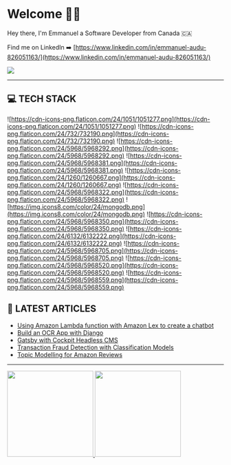 # Welcome 👋🏿

Hey there, I'm Emmanuel a Software Developer from Canada 🇨🇦	

Find me on LinkedIn ➡️ [https://www.linkedin.com/in/emmanuel-audu-826051163/](https://www.linkedin.com/in/emmanuel-audu-826051163/)

<img src="https://media-exp1.licdn.com/dms/image/C4D16AQF4UQpsJ_2vdQ/profile-displaybackgroundimage-shrink_350_1400/0/1623272611188?e=2147483647&v=beta&t=JlNK3nuHS95IxBuB0qpQqdGZ6J6P8wmcBWvnkvOLXxc"/>

---

## 💻 TECH STACK

![https://cdn-icons-png.flaticon.com/24/1051/1051277.png](https://cdn-icons-png.flaticon.com/24/1051/1051277.png)
![https://cdn-icons-png.flaticon.com/24/732/732190.png](https://cdn-icons-png.flaticon.com/24/732/732190.png)
![https://cdn-icons-png.flaticon.com/24/5968/5968292.png](https://cdn-icons-png.flaticon.com/24/5968/5968292.png)
![https://cdn-icons-png.flaticon.com/24/5968/5968381.png](https://cdn-icons-png.flaticon.com/24/5968/5968381.png)
![https://cdn-icons-png.flaticon.com/24/1260/1260667.png](https://cdn-icons-png.flaticon.com/24/1260/1260667.png)
![https://cdn-icons-png.flaticon.com/24/5968/5968322.png](https://cdn-icons-png.flaticon.com/24/5968/5968322.png)
![https://img.icons8.com/color/24/mongodb.png](https://img.icons8.com/color/24/mongodb.png)
![https://cdn-icons-png.flaticon.com/24/5968/5968350.png](https://cdn-icons-png.flaticon.com/24/5968/5968350.png)
![https://cdn-icons-png.flaticon.com/24/6132/6132222.png](https://cdn-icons-png.flaticon.com/24/6132/6132222.png)
![https://cdn-icons-png.flaticon.com/24/5968/5968705.png](https://cdn-icons-png.flaticon.com/24/5968/5968705.png)
![https://cdn-icons-png.flaticon.com/24/5968/5968520.png](https://cdn-icons-png.flaticon.com/24/5968/5968520.png)
![https://cdn-icons-png.flaticon.com/24/5968/5968559.png](https://cdn-icons-png.flaticon.com/24/5968/5968559.png)


## 📝 LATEST ARTICLES

<!-- BLOG-POST-LIST:START -->
- [Using Amazon Lambda function with Amazon Lex to create a chatbot](https://medium.com/@kole-audu/using-amazon-lambda-function-with-amazon-lex-to-create-a-chatbot-f0f8975fc8bb)
- [Build an OCR App with Django](https://medium.com/@kole-audu/build-an-ocr-app-with-django-2637f7c969c)
- [Gatsby with Cockpit Headless CMS](https://medium.com/@kole-audu/gatsby-with-cockpit-headless-cms-9b20a52f8743)
- [Transaction Fraud Detection with Classification Models](https://medium.com/geekculture/transaction-fraud-detection-with-classification-models-e32cf075f13a)
- [Topic Modelling for Amazon Reviews](https://medium.com/geekculture/topic-modelling-for-amazon-review-9a06327f105a)
<!-- BLOG-POST-LIST:END -->

---


<a href="https://github.com/Emmanuel96">
  <img height="200px" src="https://github-readme-stats.vercel.app/api?username=Emmanuel96" />
</a>
<a href="https://github.com/Emmanuel96">
  <img height="200px" src="https://github-readme-stats.vercel.app/api/top-langs/?username=Emmanuel96" />
</a>
